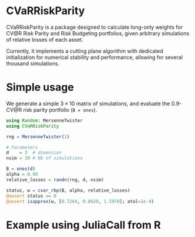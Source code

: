# CVaRRiskParity

CVaRRiskParity is a package designed to calculate long-only weights for
CV@R Risk Parity and Risk Budgeting portfolios,
given arbitrary simulations of relative losses of each asset.

Currently, it implements a cutting plane algorithm
with dedicated initialization for numerical stability and performance,
allowing for several thousand simulations.

# Simple usage

We generate a simple $3 \times 10$ matrix of simulations,
and evaluate the 0.9-CV@R risk parity portfolio (`B = ones`).

```julia
using Random: MersenneTwister
using CVaRRiskParity

rng = MersenneTwister(1)

# Parameters
d    = 3  # dimension
nsim = 10 # Nb of simulations

B = ones(d)
alpha = 0.90
relative_losses = randn(rng, d, nsim)

status, w = cvar_rbp(B, alpha, relative_losses)
@assert status == 0
@assert isapprox(w, [0.7264, 0.8620, 1.5970]; atol=1e-4)
```

# Example using JuliaCall from R
